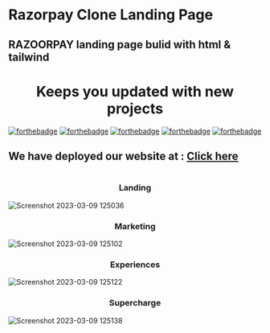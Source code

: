 # Razorpay Clone Landing Page





<h2> RAZOORPAY landing page bulid with html & tailwind</h2>

<h1 align="center">Keeps you updated with new projects</h1>

[![forthebadge](https://forthebadge.com/images/badges/built-by-developers.svg)](https://forthebadge.com)
[![forthebadge](https://forthebadge.com/images/badges/built-with-love.svg)](https://forthebadge.com)
[![forthebadge](https://forthebadge.com/images/badges/for-you.svg)](https://forthebadge.com)
[![forthebadge](https://forthebadge.com/images/badges/open-source.svg)](https://forthebadge.com)
[![forthebadge](https://forthebadge.com/images/badges/check-it-out.svg)](https://forthebadge.com)

## We have deployed our website at : [Click here](https://dynamic-concha-1fe29e.netlify.app/)
|||
|---|---|
<h3 align="center"> Landing  </h3>

![Screenshot 2023-03-09 125036](https://user-images.githubusercontent.com/88835836/223949771-06a65cbd-743c-4b85-a741-3b8b8d23c60c.png)

<h3 align="center"> Marketing  </h3>


![Screenshot 2023-03-09 125102](https://user-images.githubusercontent.com/88835836/223949853-f1902640-46b5-4581-91e8-89f69cf920aa.png)

<h3 align="center">Experiences</h3>

![Screenshot 2023-03-09 125122](https://user-images.githubusercontent.com/88835836/223949882-c409a01a-1622-4e93-8b50-6a7ae74bb4da.png)

<h3 align="center"> Supercharge </h3>

![Screenshot 2023-03-09 125138](https://user-images.githubusercontent.com/88835836/223949943-5dcc4fd4-c0e7-4be4-a6d2-bd68e296ac5c.png)
